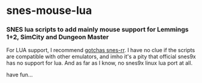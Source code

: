 # snes-mouse-lua
### SNES lua scripts to add mainly mouse support for Lemmings 1+2, SimCity and Dungeon Master 

For LUA support, I recommend [gotchas snes-rr](https://github.com/gocha/snes9x-rr/releases/download/1.60/snes9x-rr-1.60-win32.zip "gotchas snes-rr"). I have no clue if the scripts are compatible with other emulators, and imho it's a pity that official snes9x has no support for lua. And as far as I know, no snes9x linux lua port at all.

have fun...
